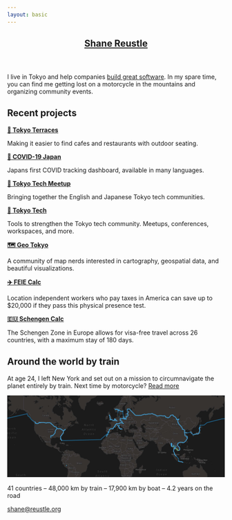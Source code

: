 ```yaml
---
layout: basic
---
```

<header>
  <h2><a href="/">Shane Reustle</a></h2>
</header>

<section markdown="1">

I live in Tokyo and help companies [build great software](https://reustle.co). In my spare time, you can find me getting lost on a motorcycle in the mountains and organizing community events.


## Recent projects

[**🌴 Tokyo Terraces**](https://tokyoterraces.com)

Making it easier to find cafes and restaurants with outdoor seating.


[**🦠 COVID-19 Japan**](https://covid19japan.com)

Japans first COVID tracking dashboard, available in many languages.


[**📅 Tokyo Tech Meetup**](https://tokyotechmeetup.com)

Bringing together the English and Japanese Tokyo tech communities.


<!--
<p>
<strong><a href="https://humans.io" target="_blank">📇 Humans</a></strong><br/>
A personal CRM for the people you meet.
</p>
-->


[**🗼 Tokyo Tech**](https://tokyotech.com)

Tools to strengthen the Tokyo tech community. Meetups, conferences, workspaces, and more.


<!--
<p>
<strong><a href="https://updategroups.com" target="_blank">📬 Update Groups</a></strong><br/>
Automated periodic check-ins for medium size groups of people.
</p>
-->


[**🗺 Geo Tokyo**](https://geotokyo.com)

A community of map nerds interested in cartography, geospatial data, and beautiful visualizations.


[**✈️ FEIE Calc**](https://feiecalc.com)

Location independent workers who pay taxes in America can save up to $20,000 if they pass this physical presence test.

[**🇪🇺 Schengen Calc**](https://schengencalc.com)

The Schengen Zone in Europe allows for visa-free travel across 26 countries, with a maximum stay of 180 days.

<!--
<p>
<strong><a href="https://tokyobikeshare.com" target="_blank">🚲 Tokyo Bike Share</a></strong><br/>
Tokyo has a comprehensive e-bike share program with an unfortunately lacking web interface.
</p>
-->

## Around the world by train

At age 24, I left New York and set out on a mission to circumnavigate the planet entirely by train. Next time by motorcycle? [Read more](/rtw)

<a href="/rtw"><img src="static/rtw-map.jpg" alt="RTW Map" /></a>

41 countries – 48,000 km by train – 17,900 km by boat – 4.2 years on the road

</section>

<footer>
  <a href="mailto:shane@reustle.org">shane@reustle.org</a>
</footer>

